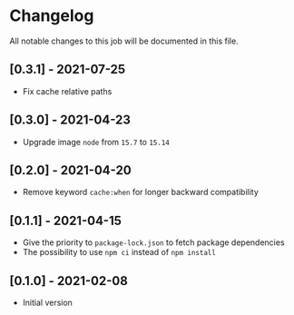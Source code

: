 # Changelog
All notable changes to this job will be documented in this file.

## [0.3.1] - 2021-07-25
* Fix cache relative paths

## [0.3.0] - 2021-04-23
* Upgrade image `node` from `15.7` to `15.14`

## [0.2.0] - 2021-04-20
* Remove keyword `cache:when` for longer backward compatibility

## [0.1.1] - 2021-04-15
* Give the priority to `package-lock.json` to fetch package dependencies
* The possibility to use `npm ci` instead of `npm install`

## [0.1.0] - 2021-02-08
* Initial version
